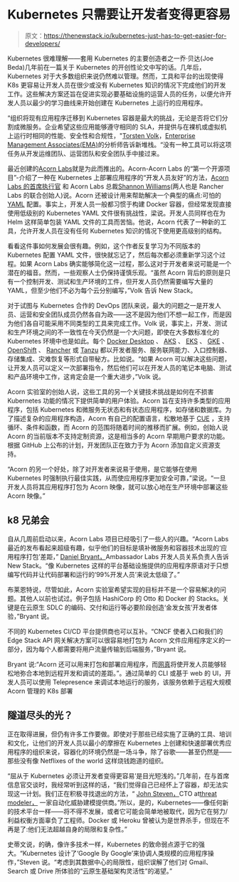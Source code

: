 # Kubernetes 只需要让开发者变得更容易

> 原文：<https://thenewstack.io/kubernetes-just-has-to-get-easier-for-developers/>

Kubernetes 很难理解——套用 Kubernetes 的主要创造者之一乔·贝达(Joe Beda)几年前在一篇关于 Kubernetes 的开创性论文中写的话。几年后，Kubernetes 对于大多数组织来说仍然难以管理。然而，工具和平台的出现使得 K8s 更容易让开发人员在很少或没有 Kubernetes 知识的情况下完成他们的开发工作。这些解决方案还旨在促进实现必要基础设施的运营人员的任务，以便允许开发人员以最少的学习曲线来开始创建在 Kubernetes 上运行的应用程序。

“组织将现有应用程序迁移到 Kubernetes 容器是最大的挑战，无论是否将它们分割成微服务。企业希望这些应用能够遵守相同的 SLA，并提供与在裸机或虚拟机上运行时相同的性能、安全性和合规性，"[Torsten Volk](https://www.linkedin.com/in/torstenvolk)，[Enterprise Management Associates(EMA)](https://www.enterprisemanagement.com/)的分析师告诉新堆栈。“没有一种工具可以将这项任务从开发运维团队、运营团队和安全团队手中接过来。

最近创建的[Acorn Labs](https://acorn.io/)就是为此而推出的。Acorn-Acorn Labs 的“第一个开源项目”-介绍了一种在 Kubernetes 上部署应用程序的“开发人员友好”的方法，[Acorn Labs 的首席执行官](https://www.linkedin.com/in/shengliang) 和 Acorn Labs 总裁[Shannon Williams](https://twitter.com/smw355)(两人也是 Rancher Labs 的联合创始人)说。Acorn 还被设计用来帮助解决一个典型的痛点:可怕的 [YAML](https://thenewstack.io/from-yaml-engineer-to-yaml-herder/) 配置。事实上，开发人员一般都习惯于构建 Docker 容器，但经常发现直接使用低级别的 Kubernetes YAML 文件很有挑战性，梁说。开发人员同样也在为 Helm 这样简单包装 YAML 文件的工具而苦恼。他说，Acorn 代表了一种新的工具，允许开发人员在没有任何 Kubernetes 知识的情况下使用更高级别的结构。

看看这件事如何发展会很有趣。例如，这个作者反复学习为不同版本的 Kubernetes 配置 YAML 文件，很快就忘记了，然后每次都必须重新学习这个过程。如果 Acorn Labs 确实能够简化这一过程，那么这对于开发者来说可能是一个潜在的福音。然而，一些观察人士仍保持谨慎乐观。“虽然 Acorn 背后的原则是只有一个控制开发、测试和生产环境的工件，但开发人员仍然需要编写大量的 YAML，但至少他们不必为每个云分别编写，”Volk 告诉 New Stack。

对于试图与 Kubernetes 合作的 DevOps 团队来说，最大的问题之一是开发人员、运营和安全团队成员仍然各自为政——这不是因为他们不想一起工作，而是因为他们各自可能采用不同类型的工具来完成工作。Volk 说，事实上，开发、测试和生产环境之间的不一致性在今天仍然是一个大问题，即使在大多数标准化的 Kubernetes 环境中也是如此。每个 [Docker Desktop](https://thenewstack.io/docker-defends-desktop-pricing-says-support-led-to-faster-features/) 、 [AKS](https://thenewstack.io/azure-kubernetes-service-replaces-docker-with-containerd/) 、 [EKS](https://thenewstack.io/kubernetes-as-a-service-using-amazon-eks/) 、 [GKE](https://thenewstack.io/run-a-google-kubernetes-engine-cluster-for-under-25-month/) 、 [OpenShift](https://thenewstack.io/red-hat-offers-a-complete-kubernetes-stack-with-openshift-platform-plus/) 、 [Rancher](https://thenewstack.io/rancher-labs-rio-an-application-deployment-engine-for-kubernetes/) 或 [Tanzu](https://thenewstack.io/the-new-stack-context-tanzu-the-vmware-kubernetes-distro-for-developers/) 都以开发者服务、服务联网能力、入口控制器、存储集成、灾难恢复等形式自带秘方。比如说。“如果 Acorn 可以解决这些问题，让开发人员可以定义一次部署指令，然后他们可以在开发人员的笔记本电脑、测试和产品环境中工作，这肯定会是一个重大进步，”Volk 说。

Acorn 实验室的创始人说，这些工具的另一个关键技术挑战是如何在不损害 Kubernetes 功能的情况下提供简单的用户体验。Acorn 旨在支持许多类型的应用程序，包括 Kubernetes 和微服务无状态和有状态应用程序，如存储和数据库。为了描述复杂的应用程序构造，Acorn 有自己的配置语言，松散地基于 [CUE](https://thenewstack.io/solomon-hykes-dagger-brings-the-promise-of-docker-to-ci-cd/) ，支持循环、条件和函数，而 Acorn 的范围将随着时间的推移而扩展。例如，创始人说 Acorn 的当前版本不支持定制资源，这是相当多的 Acorn 早期用户要求的功能。根据 GitHub 上公布的计划，开发团队正在致力于为 Acorn 添加自定义资源支持。

“Acorn 的另一个好处，除了对开发者来说易于使用，是它能够在使用 Kubernetes 时强制执行最佳实践，从而使应用程序更加安全可靠，”梁说。“一旦开发人员将其应用程序打包为 Acorn 映像，就可以放心地在生产环境中部署这些 Acorn 映像。”

## k8 兄弟会

自从几周前启动以来，Acorn Labs 项目已经吸引了一些人的兴趣。“Acorn Labs 最近的发布看起来超级有趣，似乎他们的目标是填补微服务和容器技术出现的‘应用程序打包’差距，” [Daniel Bryant，](https://www.linkedin.com/in/danielbryantuk/)Ambassador Labs 开发人员关系负责人告诉 New Stack。“像 Kubernetes 这样的平台基础设施提供的应用程序原语对于只想编写代码并让代码部署和运行的‘99%开发人员’来说太低级了。”

布莱恩特说，尽管如此，Acorn 实验室希望实现的目标并不是一个容易解决的问题。其他人以前也试过。例子包括 HashiCorp 的 Otto 和 Docker 的 Stacks。关键是在云原生 SDLC 的编码、交付和运行等必要阶段创造‘金发女孩’开发者体验，”Bryant 说。

不同的 Kubernetes CI/CD 平台提供商也可以互补。“CNCF 使者入口和我们的 Edge Stack API 网关解决方案可以很容易地打包为 Acorn 文件应用程序定义的一部分，因为每个人都需要将用户流量传输到后端服务，”Bryant 说。

Bryant 说:“Acorn 还可以用来打包和部署应用程序，而[网真](https://thenewstack.io/telepresence-brings-the-kubernetes-cluster-to-developers/)将使开发人员能够轻松地弥合本地到远程开发和调试的差距。”。通过简单的 CLI 或基于 web 的 UI，开发人员可以使用 Telepresence 来调试本地运行的服务，该服务依赖于远程大规模 Acorn 管理的 K8s 部署

## 隧道尽头的光？

正在取得进展，但仍有许多工作要做。即使对于那些已经实施了正确的工具、培训和文化，让他们的开发人员以最小的摩擦在 Kubernetes 上创建和快速部署优秀应用程序的组织来说，容器化的环境仍然是一场斗争，除了谷歌——甚至仍然是——那些没有像 Netflixes of the world 这样烧钱跑道的组织。

“屈从于 Kubernetes 必须让开发者变得更容易’是目光短浅的。”几年前，在与首席信息官交谈时，我经常听到这样的话，“我们觉得自己已经怀上了容器，却无法实现这一计划。我们正在积极寻找退出的方法，“ [John Steven，](https://www.linkedin.com/in/m1splacedsoul/)CTO at[threat modeler，](https://threatmodeler.com/) 一家自动化威胁建模提供商。”所以，是的，Kubernetes——像任何新的技术平台一样——将不得不发展，或者它可能会简单地被取代，因为它在努力/利益权衡方面辜负了工程师。Docker 或 Heroku 曾被认为是世界杀手，但现在不再是了:他们无法超越自身的局限和复杂性。”

史蒂文说，的确，像许多技术一样，Kubernetes 的致命弱点源于它的强大。“Kubernetes 设计了‘Google By Google’来协调人类规模的应用程序操作，”Steven 说。“考虑到其数据中心的局限性，组织误解了他们对 Gmail、Search 或 Drive 所体验的“云原生基础架构灵活性”的渴望。”

<svg xmlns:xlink="http://www.w3.org/1999/xlink" viewBox="0 0 68 31" version="1.1"><title>Group</title> <desc>Created with Sketch.</desc></svg>
